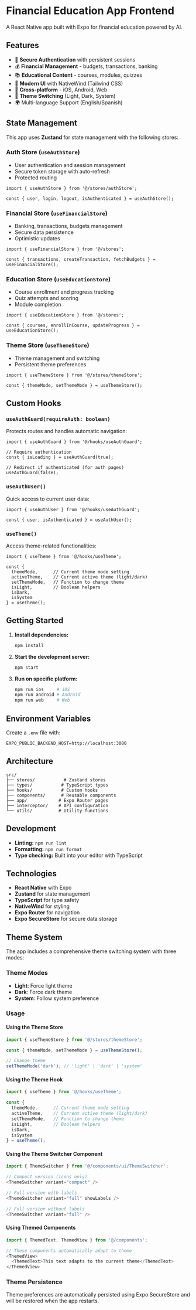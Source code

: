 # Financial Education App Frontend

A React Native app built with Expo for financial education powered by AI.

## Features

- 🔐 **Secure Authentication** with persistent sessions
- 💰 **Financial Management** - budgets, transactions, banking
- 📚 **Educational Content** - courses, modules, quizzes
- 🎨 **Modern UI** with NativeWind (Tailwind CSS)
- 📱 **Cross-platform** - iOS, Android, Web
- 🎨 **Theme Switching** (Light, Dark, System)
- 🌍 Multi-language Support (English/Spanish)

## State Management

This app uses **Zustand** for state management with the following stores:

### Auth Store (`useAuthStore`)

- User authentication and session management
- Secure token storage with auto-refresh
- Protected routing

```tsx
import { useAuthStore } from '@/stores/authStore';

const { user, login, logout, isAuthenticated } = useAuthStore();
```

### Financial Store (`useFinancialStore`)

- Banking, transactions, budgets management
- Secure data persistence
- Optimistic updates

```tsx
import { useFinancialStore } from '@/stores';

const { transactions, createTransaction, fetchBudgets } = useFinancialStore();
```

### Education Store (`useEducationStore`)

- Course enrollment and progress tracking
- Quiz attempts and scoring
- Module completion

```tsx
import { useEducationStore } from '@/stores';

const { courses, enrollInCourse, updateProgress } = useEducationStore();
```

### Theme Store (`useThemeStore`)

- Theme management and switching
- Persistent theme preferences

```tsx
import { useThemeStore } from '@/stores/themeStore';

const { themeMode, setThemeMode } = useThemeStore();
```

## Custom Hooks

### `useAuthGuard(requireAuth: boolean)`

Protects routes and handles automatic navigation:

```tsx
import { useAuthGuard } from '@/hooks/useAuthGuard';

// Require authentication
const { isLoading } = useAuthGuard(true);

// Redirect if authenticated (for auth pages)
useAuthGuard(false);
```

### `useAuthUser()`

Quick access to current user data:

```tsx
import { useAuthUser } from '@/hooks/useAuthGuard';

const { user, isAuthenticated } = useAuthUser();
```

### `useTheme()`

Access theme-related functionalities:

```tsx
import { useTheme } from '@/hooks/useTheme';

const {
  themeMode,      // Current theme mode setting
  activeTheme,    // Current active theme (light/dark)
  setThemeMode,   // Function to change theme
  isLight,        // Boolean helpers
  isDark,
  isSystem
} = useTheme();
```

## Getting Started

1. **Install dependencies:**

   ```bash
   npm install
   ```

2. **Start the development server:**

   ```bash
   npm start
   ```

3. **Run on specific platform:**
   ```bash
   npm run ios     # iOS
   npm run android # Android
   npm run web     # Web
   ```

## Environment Variables

Create a `.env` file with:

```env
EXPO_PUBLIC_BACKEND_HOST=http://localhost:3000
```

## Architecture

```
src/
├── stores/           # Zustand stores
├── types/           # TypeScript types
├── hooks/           # Custom hooks
├── components/      # Reusable components
├── app/            # Expo Router pages
├── interceptor/    # API configuration
└── utils/          # Utility functions
```

## Development

- **Linting:** `npm run lint`
- **Formatting:** `npm run format`
- **Type checking:** Built into your editor with TypeScript

## Technologies

- **React Native** with Expo
- **Zustand** for state management
- **TypeScript** for type safety
- **NativeWind** for styling
- **Expo Router** for navigation
- **Expo SecureStore** for secure data storage

## Theme System

The app includes a comprehensive theme switching system with three modes:

### Theme Modes

- **Light**: Force light theme
- **Dark**: Force dark theme
- **System**: Follow system preference

### Usage

#### Using the Theme Store

```typescript
import { useThemeStore } from '@/stores/themeStore';

const { themeMode, setThemeMode } = useThemeStore();

// Change theme
setThemeMode('dark'); // 'light' | 'dark' | 'system'
```

#### Using the Theme Hook

```typescript
import { useTheme } from '@/hooks/useTheme';

const {
  themeMode,      // Current theme mode setting
  activeTheme,    // Current active theme (light/dark)
  setThemeMode,   // Function to change theme
  isLight,        // Boolean helpers
  isDark,
  isSystem
} = useTheme();
```

#### Using the Theme Switcher Component

```typescript
import { ThemeSwitcher } from '@/components/ui/ThemeSwitcher';

// Compact version (icons only)
<ThemeSwitcher variant="compact" />

// Full version with labels
<ThemeSwitcher variant="full" showLabels />

// Full version without labels
<ThemeSwitcher variant="full" />
```

#### Using Themed Components

```typescript
import { ThemedText, ThemedView } from '@/components';

// These components automatically adapt to theme
<ThemedView>
  <ThemedText>This text adapts to the current theme</ThemedText>
</ThemedView>
```

### Theme Persistence

Theme preferences are automatically persisted using Expo SecureStore and will be restored when the app restarts.
